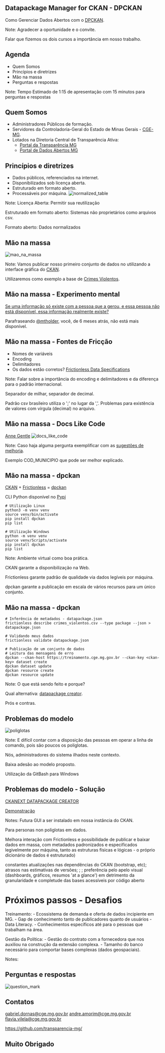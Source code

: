 ## Datapackage Manager for CKAN - DPCKAN

Como Gerenciar Dados Abertos com o [DPCKAN](https://pypi.org/project/dpckan/).

Note:
Agradecer a oportunidade e o convite.

Falar que fizemos os dois cursos a importância em nosso trabalho.



## Agenda

- Quem Somos
- Princípios e diretrizes
- Mão na massa
- Perguntas e respostas

Note:
Tempo Estimado de 1:15 de apresentação com 15 minutos para perguntas e respostas



## Quem Somos

- Administradores Públicos de formação.
- Servidores da Controladoria-Geral do Estado de Minas Gerais - [CGE-MG](https://cge.mg.gov.br/). 
- Lotados na Diretoria Central de Transparência Ativa:
	- [Portal da Transparência MG](https://www.transparencia.mg.gov.br/)
	- [Portal de Dados Abertos MG](https://dados.mg.gov.br/)



## Princípios e diretrizes

- Dados públicos, referenciados na internet.
- Disponibilizados sob licença aberta.
- Estruturado em formato aberto.
- Processáveis por máquina.
![normalized_table](assets/normalized_table.jpg)

Note:
Licença Aberta: Permitir sua reutilização

Estruturado em formato aberto: Sistemas não proprietários como arquivos csv.

Formato aberto: Dados normalizados



## Mão na massa
![mao_na_massa](assets/mao_na_massa.jpg) 

Note: 
Vamos publicar nosso primeiro conjunto de dados no utilizando a interface gráfica do [CKAN](http://treinamento.cge.mg.gov.br/).

Utilizaremos como exemplo a base de [Crimes Violentos](https://dados.mg.gov.br/dataset/crimes-violentos).


## Mão na massa - Experimento mental

[Se uma informação só existe com a pessoa que a gerou, e essa pessoa não está disponível, essa informação realmente existe?](https://www.youtube.com/watch?v=JUW60w1jDdM&t=1346s) 

Parafraseando [@mtholder](https://twitter.com/kcranstn/status/370914072511791104?s=20), você, de 6 meses atrás, não está mais disponível.


## Mão na massa - Fontes de Fricção

- Nomes de variáveis
- Encoding
- Delimitadores
- Os dados estão corretos? [Frictionless Data Specifications](https://specs.frictionlessdata.io/#overview)

Note:
Falar sobre a importância do encoding e delimitadores e da diferença para o padrão internacional.

Separador de milhar, separador de decimal.

Padrão csv brasileiro utiliza o ';' no lugar da ','. Problemas para existência de valores com vírgula (decimal) no arquivo. 


## Mão na massa - Docs Like Code

[Anne Gentle](https://www.docslikecode.com/)
![docs_like_code](assets/docs_like_code.jpg)

Note:
Caso haja alguma pergunta exemplificar com as [sugestões de melhoria](https://dados.mg.gov.br/dataset/crimes-violentos#:~:text=tamb%C3%A9m%20ser%C3%A3o%20inclu%C3%ADdos.-,Como%20participar,-Saiba%20como%20contribuir).

Exemplo COD_MUNICIPIO que pode ser melhor explicado.


## Mão na massa - dpckan

[CKAN](https://ckan.org/) + [Frictionless](https://frictionlessdata.io/) = [dpckan](https://github.com/transparencia-mg/dpckan)

CLI Python disponível no [Pypi](https://pypi.org/project/dpckan/)

	# Utilização Linux
	python3 -m venv venv
	source venv/bin/activate
	pip install dpckan
	pip list

	# Utilização Windows
	python -m venv venv
	source venv/Scripts/activate
	pip install dpckan
	pip list

Note:
Ambiente virtual como boa prática.

CKAN garante a disponibilização na Web.

Frictionless garante padrão de qualidade via dados legíveis por máquina.

dpckan garante a publicação em escala de vários recursos para um único conjunto.


## Mão na massa - dpckan
	
	# Inferência de metadados - datapackage.json
	frictionless describe crimes_violentos.csv --type package --json > datapackage.json

	# Validando meus dados
	frictionless validate datapackage.json

	# Publicação de um conjunto de dados
	# Leitura das mensagens de erro
	dpckan --ckan-host https://treinamento.cge.mg.gov.br --ckan-key <ckan-key> dataset create
	dpckan dataset update
	dpckan resource create
	dpckan resource update

Note:
O que está sendo feito e porque?

Qual alternativa: [datapackage creator](https://create.frictionlessdata.io/).

Prós e contras.



## Problemas do modelo

![poliglotas](assets/poliglotas.jpg)

Note:
E difícil contar com a disposição das pessoas em operar a linha de comando, pois são poucos os poliglotas.

Nós, administradores do sistema ilhados neste contexto.

Baixa adesão ao modelo proposto.

Utilização da GitBash para Windows


## Problemas do modelo - Solução

[CKANEXT DATAPACKAGE CREATOR](https://pypi.org/project/ckanext-datapackage-creator/)

[Demonstração](http://treinamento.cge.mg.gov.br/)

Notes:
Futura GUI a ser instalado em nossa instância do CKAN.

Para personas non poliglotas em dados.

Melhora interação com Frictionless e possibilidade de publicar e baixar dados em massa, com metadados padronizados e especificados legivelmente por máquina, tanto as estruturas físicas e lógicas - o próprio dicionário de dados é estruturado)

constantes atualizações nas dependências do CKAN (bootstrap, etc); atrasos nas estimativas de versões; ; ; preferência pelo apelo visual (dashboards, gráficos, resumos 'at a glance') em detrimento da granularidade e completude das bases acessíveis por código aberto


# Próximos passos - Desafios

Treinamento:
	- Ecossistema de demanda e oferta de dados incipiente em MG.
	- Gap de conhecimento tanto de publicadores quanto de usuários - Data Literacy.
	- Conhecimentos específicos até para o pessoas que trabalham na área.


Gestão da Política:
	- Gestão do contrato com a fornecedora que nos auxiliou na construção da extensão complexa.
	- Tamanho do banco necessário para comportar bases complexas (dados geospaciais).


Notes:




## Perguntas e respostas

![question_mark](assets/question_mark.jpg)



## Contatos

gabriel.dornas@cge.mg.gov.br
andre.amorim@cge.mg.gov.br
flavia.vilela@cge.mg.gov.br

https://github.com/transparencia-mg/


## Muito Obrigado